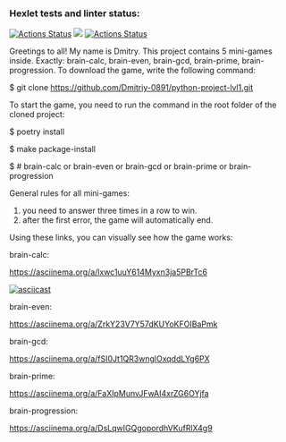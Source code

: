 ### Hexlet tests and linter status:
[![Actions Status](https://github.com/Dmitriy-0891/python-project-lvl1/workflows/hexlet-check/badge.svg)](https://github.com/Dmitriy-0891/python-project-lvl1/actions)
<a href="https://codeclimate.com/github/Dmitriy-0891/python-project-lvl1/maintainability"><img src="https://api.codeclimate.com/v1/badges/557c012bb642709e60ba/maintainability" /></a>
[![Actions Status](https://github.com/Dmitriy-0891/python-project-lvl1/workflows/Lint/badge.svg)](https://github.com/Dmitriy-0891/python-project-lvl1/actions)

Greetings to all! My name is Dmitry. This project contains 5 mini-games inside. Exactly: brain-calc, brain-even, brain-gcd, brain-prime, brain-progression.
To download the game, write the following command:

$ git clone https://github.com/Dmitriy-0891/python-project-lvl1.git

To start the game, you need to run the command in the root folder of the cloned project: 

$ poetry install

$ make package-install

$ <name-game> # brain-calc or brain-even or brain-gcd or brain-prime or brain-progression

General rules for all mini-games:
1) you need to answer three times in a row to win.
2) after the first error, the game will automatically end.

Using these links, you can visually see how the game works:

brain-calc:

https://asciinema.org/a/lxwc1uuY614Myxn3ja5PBrTc6

[![asciicast](https://asciinema.org/a/lxwc1uuY614Myxn3ja5PBrTc6.svg)](https://asciinema.org/a/lxwc1uuY614Myxn3ja5PBrTc6)

brain-even:

https://asciinema.org/a/ZrkY23V7Y57dKUYoKFOIBaPmk

brain-gcd:

https://asciinema.org/a/fSI0Jt1QR3wnglOxqddLYg6PX

brain-prime:

https://asciinema.org/a/FaXIpMunvJFwAI4xrZG6OYjfa

brain-progression:

https://asciinema.org/a/DsLqwIGQgopordhVKufRlX4g9
